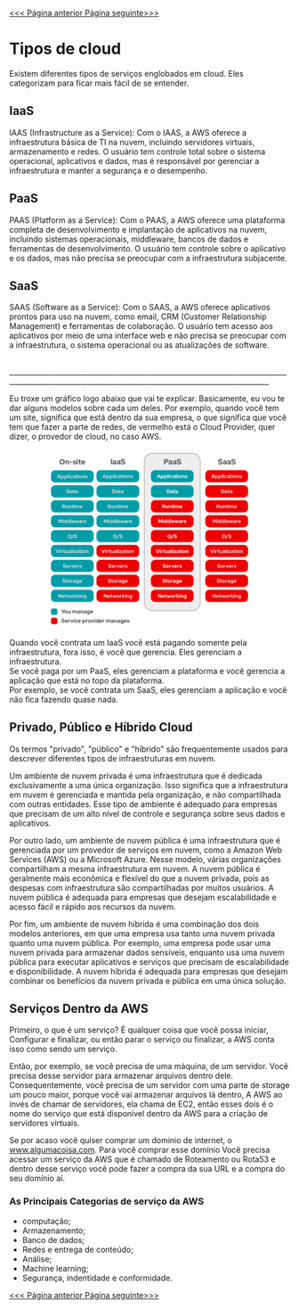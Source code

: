<a href="../README.md" target="_self"  rel="prev"> <<< Página anterior </a> <a href="#" target="_self"  rel="prev"> Página seguinte>>> </a>



# Tipos de cloud 

Existem diferentes tipos de serviços englobados em cloud. Eles categorizam para ficar mais fácil de se entender.

## IaaS

IAAS (Infrastructure as a Service): Com o IAAS, a AWS oferece a infraestrutura básica de TI na nuvem, incluindo servidores virtuais, armazenamento e redes. O usuário tem controle total sobre o sistema operacional, aplicativos e dados, mas é responsável por gerenciar a infraestrutura e manter a segurança e o desempenho.

## PaaS

PAAS (Platform as a Service): Com o PAAS, a AWS oferece uma plataforma completa de desenvolvimento e implantação de aplicativos na nuvem, incluindo sistemas operacionais, middleware, bancos de dados e ferramentas de desenvolvimento. O usuário tem controle sobre o aplicativo e os dados, mas não precisa se preocupar com a infraestrutura subjacente.

## SaaS

SAAS (Software as a Service): Com o SAAS, a AWS oferece aplicativos prontos para uso na nuvem, como email, CRM (Customer Relationship Management) e ferramentas de colaboração. O usuário tem acesso aos aplicativos por meio de uma interface web e não precisa se preocupar com a infraestrutura, o sistema operacional ou as atualizações de software.

<br>
_______________________________________________________________________________________________________________________________________________________
<br>

Eu troxe  um gráfico logo abaixo que vai te explicar. Basicamente, eu vou te dar alguns modelos sobre cada um deles.
Por exemplo, quando você tem um site, significa que está dentro da sua empresa, o que significa que você tem que fazer a parte de redes, de vermelho está o Cloud Provider, quer dizer, o provedor de cloud, no caso AWS.

<img src= "imagens/cn.png" width="600px"/>

Quando você contrata um IaaS você está pagando somente pela infraestrutura, fora isso, é você que gerencia. Eles gerenciam a infraestrutura. <br> 
Se você paga por um PaaS, eles gerenciam a plataforma e você gerencia a aplicação que está no topo da plataforma. <br>
Por exemplo, se você contrata um SaaS, eles gerenciam a aplicação e você não fica fazendo quase nada. <br>

## Privado, Público e Híbrido Cloud

Os termos "privado", "público" e "híbrido" são frequentemente usados para descrever diferentes tipos de infraestruturas em nuvem.

Um ambiente de nuvem privada é uma infraestrutura que é dedicada exclusivamente a uma única organização. Isso significa que a infraestrutura em nuvem é gerenciada e mantida pela organização, e não compartilhada com outras entidades. Esse tipo de ambiente é adequado para empresas que precisam de um alto nível de controle e segurança sobre seus dados e aplicativos.

Por outro lado, um ambiente de nuvem pública é uma infraestrutura que é gerenciada por um provedor de serviços em nuvem, como a Amazon Web Services (AWS) ou a Microsoft Azure. Nesse modelo, várias organizações compartilham a mesma infraestrutura em nuvem. A nuvem pública é geralmente mais econômica e flexível do que a nuvem privada, pois as despesas com infraestrutura são compartilhadas por muitos usuários. A nuvem pública é adequada para empresas que desejam escalabilidade e acesso fácil e rápido aos recursos da nuvem.

Por fim, um ambiente de nuvem híbrida é uma combinação dos dois modelos anteriores, em que uma empresa usa tanto uma nuvem privada quanto uma nuvem pública. Por exemplo, uma empresa pode usar uma nuvem privada para armazenar dados sensíveis, enquanto usa uma nuvem pública para executar aplicativos e serviços que precisam de escalabilidade e disponibilidade. A nuvem híbrida é adequada para empresas que desejam combinar os benefícios da nuvem privada e pública em uma única solução.


## Serviços Dentro da AWS


Primeiro, o que é um serviço? É qualquer coisa que você possa iniciar, Configurar e finalizar, ou então parar o serviço ou finalizar, a AWS conta isso como sendo um serviço.

Então, por exemplo, se você precisa de uma máquina, de um servidor. Você precisa desse servidor para armazenar arquivos dentro dele. Consequentemente, você precisa de um servidor com uma parte de storage um pouco maior, porque você vai armazenar arquivos lá dentro, A AWS ao invés de chamar de servidores, ela chama de EC2, então esses dois é o nome do serviço que está disponível dentro da AWS para a criação de servidores virtuais.

Se por acaso você quiser comprar um domínio de internet, o www.algumacoisa.com. Para você comprar esse domínio Você precisa acessar um serviço da AWS que é chamado de Roteamento ou Rota53 e dentro desse serviço você pode fazer a compra da sua URL e a compra do seu domínio aí.


### As Principais Categorias  de serviço da AWS

- computação;
- Armazenamento;
- Banco de dados;
- Redes e entrega de conteúdo;
- Análise;
- Machine learning;
- Segurança, indentidade e conformidade.



<a href="../README.md" target="_self"  rel="prev"> <<< Página anterior </a> <a href="#" target="_self"  rel="prev"> Página seguinte>>> </a>




